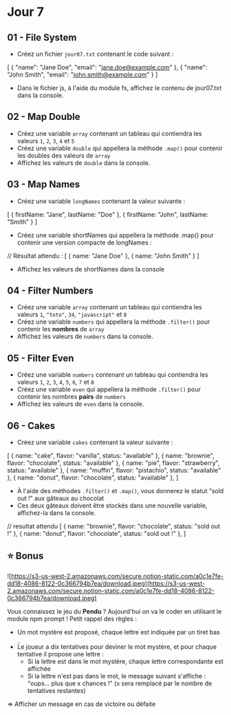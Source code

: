 # Jour 7

## 01 - File System

- Créez un fichier `jour07.txt` contenant le code suivant :

[
{
"name": "Jane Doe",
"email": "jane.doe@example.com"
},
{
"name": "John Smith",
"email": "john.smith@example.com"
}
]

- Dans le fichier js, à l'aide du module fs, affichez le contenu de jour07.txt dans la console.

## 02 - Map Double

- Créez une variable `array` contenant un tableau qui contiendra les valeurs `1`, `2`, `3`, `4` et `5`
- Créez une variable `double` qui appellera la méthode `.map()` pour contenir les doubles des valeurs de `array`
- Affichez les valeurs de `double` dans la console.

## 03 - Map Names

- Créez une variable `longNames` contenant la valeur suivante :

[
{
firstName: "Jane",
lastName: "Doe"
},
{
firstName: "John",
lastName: "Smith"
}
]

- Créez une variable shortNames qui appellera la méthode .map() pour contenir une version compacte de longNames :

// Résultat attendu :
[
{
name: "Jane Doe"
},
{
name: "John Smith"
}
]

- Affichez les valeurs de shortNames dans la console

## 04 - Filter Numbers

- Créez une variable `array` contenant un tableau qui contiendra les valeurs `1`, `"toto"`, `34`, `"javascript"` et `8`
- Créez une variable `numbers` qui appellera la méthode `.filter()` pour contenir les **nombres** de `array`
- Affichez les valeurs de `numbers` dans la console.

## 05 - Filter Even

- Créez une variable `numbers` contenant un tableau qui contiendra les valeurs `1`, `2`, `3`, `4`, `5`, `6`, `7` et `8`
- Créez une variable `even` qui appellera la méthode `.filter()` pour contenir les nombres **pairs** de `numbers`
- Affichez les valeurs de `even` dans la console.

## 06 - Cakes

- Créez une variable `cakes` contenant la valeur suivante :

[
{
name: "cake",
flavor: "vanilla",
status: "available"
},
{
name: "brownie",
flavor: "chocolate",
status: "available"
},
{
name: "pie",
flavor: "strawberry",
status: "available"
},
{
name: "muffin",
flavor: "pistachio",
status: "available"
},
{
name: "donut",
flavor: "chocolate",
status: "available"
},
]

- À l'aide des méthodes `.filter()` et `.map()`, vous donnerez le statut "sold out !" aux gâteaux au chocolat
- Ces deux gâteaux doivent être stockés dans une nouvelle variable, affichez-la dans la console.

// resultat attendu
[
{
name: "brownie",
flavor: "chocolate",
status: "sold out !"
},
{
name: "donut",
flavor: "chocolate",
status: "sold out !"
},
]

## ⭐ Bonus

![https://s3-us-west-2.amazonaws.com/secure.notion-static.com/a0c1e7fe-dd18-4086-8122-0c366794b7ea/download.jpeg](https://s3-us-west-2.amazonaws.com/secure.notion-static.com/a0c1e7fe-dd18-4086-8122-0c366794b7ea/download.jpeg)

Vous connaissez le jeu du **Pendu** ? Aujourd'hui on va le coder en utilisant le module npm prompt ! Petit rappel des règles :

- Un mot mystère est proposé, chaque lettre est indiquée par un tiret bas `_`
- Le joueur a dix tentatives pour deviner le mot mystère, et pour chaque tentative il propose une lettre :
  - Si la lettre est dans le mot mystère, chaque lettre correspondante est affichée
  - Si la lettre n'est pas dans le mot, le message suivant s'affiche : "oups... plus que x chances !" (x sera remplacé par le nombre de tentatives restantes)

⇒ Afficher un message en cas de victoire ou défaite
